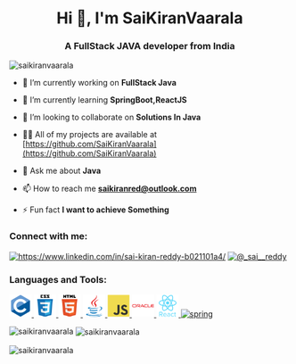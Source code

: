 <h1 align="center">Hi 👋, I'm SaiKiranVaarala</h1>
<h3 align="center">A FullStack JAVA developer from India</h3>

<p align="left"> <img src="https://komarev.com/ghpvc/?username=saikiranvaarala&label=Profile%20views&color=0e75b6&style=flat" alt="saikiranvaarala" /> </p>

- 🔭 I’m currently working on **FullStack Java**

- 🌱 I’m currently learning **SpringBoot,ReactJS**

- 👯 I’m looking to collaborate on **Solutions In Java**

- 👨‍💻 All of my projects are available at [https://github.com/SaiKiranVaarala](https://github.com/SaiKiranVaarala)

- 💬 Ask me about **Java**

- 📫 How to reach me **saikiranred@outlook.com**

- ⚡ Fun fact **I want to achieve Something**

<h3 align="left">Connect with me:</h3>
<p align="left">
<a href="https://linkedin.com/in/https://www.linkedin.com/in/sai-kiran-reddy-b021101a4/" target="blank"><img align="center" src="https://raw.githubusercontent.com/rahuldkjain/github-profile-readme-generator/master/src/images/icons/Social/linked-in-alt.svg" alt="https://www.linkedin.com/in/sai-kiran-reddy-b021101a4/" height="30" width="40" /></a>
<a href="https://instagram.com/@_sai__reddy" target="blank"><img align="center" src="https://raw.githubusercontent.com/rahuldkjain/github-profile-readme-generator/master/src/images/icons/Social/instagram.svg" alt="@_sai__reddy" height="30" width="40" /></a>
</p>

<h3 align="left">Languages and Tools:</h3>
<p align="left"> <a href="https://www.cprogramming.com/" target="_blank" rel="noreferrer"> <img src="https://raw.githubusercontent.com/devicons/devicon/master/icons/c/c-original.svg" alt="c" width="40" height="40"/> </a> <a href="https://www.w3schools.com/css/" target="_blank" rel="noreferrer"> <img src="https://raw.githubusercontent.com/devicons/devicon/master/icons/css3/css3-original-wordmark.svg" alt="css3" width="40" height="40"/> </a> <a href="https://www.w3.org/html/" target="_blank" rel="noreferrer"> <img src="https://raw.githubusercontent.com/devicons/devicon/master/icons/html5/html5-original-wordmark.svg" alt="html5" width="40" height="40"/> </a> <a href="https://www.java.com" target="_blank" rel="noreferrer"> <img src="https://raw.githubusercontent.com/devicons/devicon/master/icons/java/java-original.svg" alt="java" width="40" height="40"/> </a> <a href="https://developer.mozilla.org/en-US/docs/Web/JavaScript" target="_blank" rel="noreferrer"> <img src="https://raw.githubusercontent.com/devicons/devicon/master/icons/javascript/javascript-original.svg" alt="javascript" width="40" height="40"/> </a> <a href="https://www.oracle.com/" target="_blank" rel="noreferrer"> <img src="https://raw.githubusercontent.com/devicons/devicon/master/icons/oracle/oracle-original.svg" alt="oracle" width="40" height="40"/> </a> <a href="https://reactjs.org/" target="_blank" rel="noreferrer"> <img src="https://raw.githubusercontent.com/devicons/devicon/master/icons/react/react-original-wordmark.svg" alt="react" width="40" height="40"/> </a> <a href="https://spring.io/" target="_blank" rel="noreferrer"> <img src="https://www.vectorlogo.zone/logos/springio/springio-icon.svg" alt="spring" width="40" height="40"/> </a> </p>

<p><img align="left" src="https://github-readme-stats.vercel.app/api/top-langs?username=saikiranvaarala&show_icons=true&locale=en&layout=compact" alt="saikiranvaarala" /></p>

<p>&nbsp;<img align="center" src="https://github-readme-stats.vercel.app/api?username=saikiranvaarala&show_icons=true&locale=en" alt="saikiranvaarala" /></p>

<p><img align="center" src="https://github-readme-streak-stats.herokuapp.com/?user=saikiranvaarala&" alt="saikiranvaarala" /></p>
